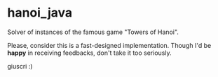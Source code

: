 hanoi_java
==========

Solver of instances of the famous game "Towers of Hanoi".

Please, consider this is a fast-designed implementation. Though I'd be **happy** in receiving feedbacks, don't take it too seriously.

giuscri :)
